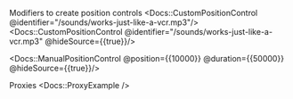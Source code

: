 Modifiers to create position controls
<Docs::CustomPositionControl @identifier="/sounds/works-just-like-a-vcr.mp3"/>
<Docs::CustomPositionControl @identifier="/sounds/works-just-like-a-vcr.mp3" @hideSource={{true}}/>


<Docs::ManualPositionControl @position={{10000}} @duration={{50000}} @hideSource={{true}}/>


Proxies
<Docs::ProxyExample />
